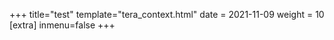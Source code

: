 +++
title="test"
template="tera_context.html"
date = 2021-11-09
weight = 10
[extra]
inmenu=false
+++
